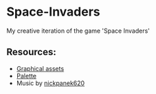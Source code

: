 # Space-Invaders
My creative iteration of the game 'Space Invaders'

## Resources:
* [Graphical assets](https://comp3interactive.itch.io/invaders-from-outerspace-full-project-asset-pack)
* [Palette](https://lospec.com/palette-list/clement-8)
* Music by [nickpanek620](https://pixabay.com/users/nickpanek620-38266323)

